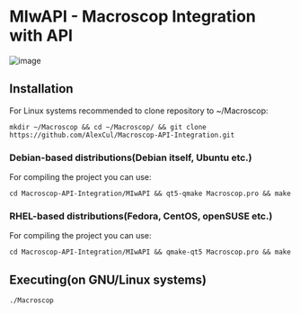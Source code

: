# MIwAPI - Macroscop Integration with API
![image](https://user-images.githubusercontent.com/34921494/165927287-2b3f7d83-a25f-4311-ae0c-69adbdb18cf7.png)

## Installation
For Linux systems recommended to clone repository to ~/Macroscop:

`mkdir ~/Macroscop && cd ~/Macroscop/ && git clone https://github.com/AlexCul/Macroscop-API-Integration.git`

### Debian-based distributions(Debian itself, Ubuntu etc.)
For compiling the project you can use:

`cd Macroscop-API-Integration/MIwAPI && qt5-qmake Macroscop.pro && make`

### RHEL-based distributions(Fedora, CentOS, openSUSE etc.)
For compiling the project you can use:

`cd Macroscop-API-Integration/MIwAPI && qmake-qt5 Macroscop.pro && make`

## Executing(on GNU/Linux systems)

`./Macroscop`
